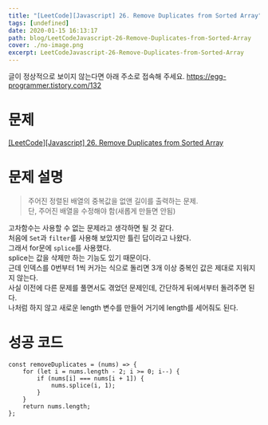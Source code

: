 ```yaml
---
title: "[LeetCode][Javascript] 26. Remove Duplicates from Sorted Array"
tags: [undefined]
date: 2020-01-15 16:13:17
path: blog/LeetCodeJavascript-26-Remove-Duplicates-from-Sorted-Array
cover: ./no-image.png
excerpt: LeetCodeJavascript-26-Remove-Duplicates-from-Sorted-Array
---
```

글이 정상적으로 보이지 않는다면 아래 주소로 접속해 주세요.
https://egg-programmer.tistory.com/132
# 문제

[\[LeetCode\]\[Javascript\] 26. Remove Duplicates from Sorted Array](https://leetcode.com/problems/remove-duplicates-from-sorted-array/)

# 문제 설명

>  
> 주어진 정렬된 배열의 중복값을 없앤 길이를 출력하는 문제.  
> 단, 주어진 배열을 수정해야 함(새롭게 만들면 안됨)
> 

고차함수는 사용할 수 없는 문제라고 생각하면 될 것 같다.  
처음에 `` Set ``과 `` filter ``를 사용해 보았지만 틀린 답이라고 나왔다.  
그래서 for문에 `` splice ``를 사용했다.  
splice는 값을 삭제만 하는 기능도 있기 때문이다.  
근데 인덱스를 0번부터 1씩 커가는 식으로 돌리면 3개 이상 중복인 값은 제대로 지워지지 않는다.  
사실 이전에 다른 문제를 풀면서도 겪었던 문제인데, 간단하게 뒤에서부터 돌려주면 된다.  
나처럼 하지 않고 새로운 length 변수를 만들어 거기에 length를 세어줘도 된다. 

# 성공 코드

<pre><code class="language-js">const removeDuplicates = (nums) =&gt; {
    for (let i = nums.length - 2; i &gt;= 0; i--) {
        if (nums[i] === nums[i + 1]) {
            nums.splice(i, 1);
        }
    }
    return nums.length;
};</code></pre>